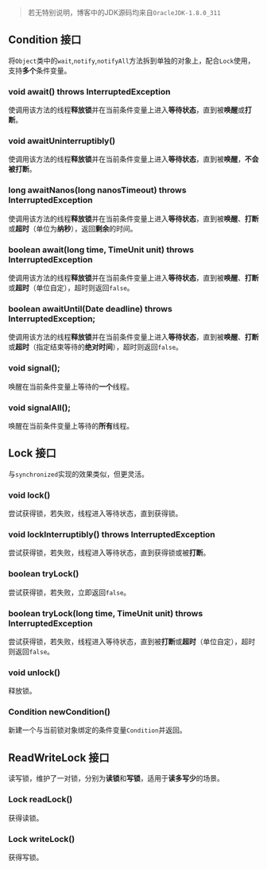 > 若无特别说明，博客中的JDK源码均来自`OracleJDK-1.8.0_311`

## Condition 接口
将`Object`类中的`wait`,`notify`,`notifyAll`方法拆到单独的对象上，配合`Lock`使用，支持**多个**条件变量。

### void await() throws InterruptedException
使调用该方法的线程**释放锁**并在当前条件变量上进入**等待状态**，直到被**唤醒**或**打断**。

### void awaitUninterruptibly()
使调用该方法的线程**释放锁**并在当前条件变量上进入**等待状态**，直到被**唤醒**，**不会被打断**。

### long awaitNanos(long nanosTimeout) throws InterruptedException
使调用该方法的线程**释放锁**并在当前条件变量上进入**等待状态**，直到被**唤醒**、**打断**或**超时**（单位为**纳秒**），返回**剩余**的时间。

### boolean await(long time, TimeUnit unit) throws InterruptedException
使调用该方法的线程**释放锁**并在当前条件变量上进入**等待状态**，直到被**唤醒**、**打断**或**超时**（单位自定），超时则返回`false`。

### boolean awaitUntil(Date deadline) throws InterruptedException;
使调用该方法的线程**释放锁**并在当前条件变量上进入**等待状态**，直到被**唤醒**、**打断**或**超时**（指定结束等待的**绝对时间**），超时则返回`false`。

### void signal();
唤醒在当前条件变量上等待的**一个**线程。

### void signalAll();
唤醒在当前条件变量上等待的**所有**线程。

## Lock 接口
与`synchronized`实现的效果类似，但更灵活。

### void lock()
尝试获得锁，若失败，线程进入等待状态，直到获得锁。

### void lockInterruptibly() throws InterruptedException
尝试获得锁，若失败，线程进入等待状态，直到获得锁或被**打断**。

### boolean tryLock()
尝试获得锁，若失败，立即返回`false`。

### boolean tryLock(long time, TimeUnit unit) throws InterruptedException
尝试获得锁，若失败，线程进入等待状态，直到被**打断**或**超时**（单位自定），超时则返回`false`。

### void unlock()
释放锁。

### Condition newCondition()
新建一个与当前锁对象绑定的条件变量`Condition`并返回。

## ReadWriteLock 接口
读写锁，维护了一对锁，分别为**读锁**和**写锁**，适用于**读多写少**的场景。

### Lock readLock()
获得读锁。

### Lock writeLock()
获得写锁。
